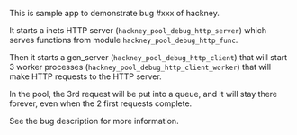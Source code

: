 This is sample app to demonstrate bug #xxx of hackney.

It starts a inets HTTP server (`hackney_pool_debug_http_server`) which serves functions from module `hackney_pool_debug_http_func`.

Then it starts a gen_server (`hackney_pool_debug_http_client`) that will start 3 worker processes (`hackney_pool_debug_http_client_worker`) that will make HTTP requests to the HTTP server.

In the pool, the 3rd request will be put into a queue, and it will stay there forever, even when the 2 first requests complete.

See the bug description for more information.
